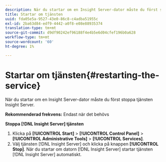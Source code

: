 ```yaml
---
description: När du startar om en Insight Server-dator måste du först stoppa tjänsten Insight Server.
title: Startar om tjänsten
uuid: fda05e5a-9527-43e0-86c8-c4adba51955c
exl-id: 2ba63d84-edf9-4442-a0f8-e08e88935374
translation-type: tm+mt
source-git-commit: d9df90242ef96188f4e4b5e6d04cfef196b0a628
workflow-type: tm+mt
source-wordcount: '60'
ht-degree: 1%

---
```


# Startar om tjänsten{#restarting-the-service}

När du startar om en Insight Server-dator måste du först stoppa tjänsten Insight Server.

**Rekommenderad frekvens:** Endast när det behövs

**Stoppa  [!DNL Insight Server] tjänsten**

1. Klicka på **[!UICONTROL Start]** > **[!UICONTROL Control Panel]** > **[!UICONTROL Administrative Tools]** > **[!UICONTROL Services]**.
1. Välj tjänsten [!DNL Insight Server] och klicka på knappen **[!UICONTROL Stop]**.
När du startar om datorn [!DNL Insight Server] startar tjänsten [!DNL Insight Server] automatiskt.
